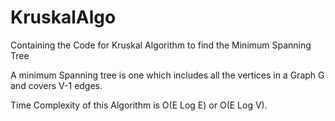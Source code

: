 # KruskalAlgo
Containing the Code for Kruskal Algorithm to find the Minimum Spanning Tree

A minimum Spanning tree is one which includes all the vertices in a Graph G and covers V-1 edges.

Time Complexity of this Algorithm is O(E Log E) or O(E Log V).
